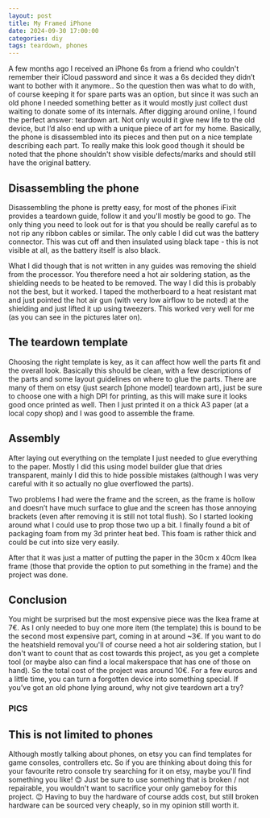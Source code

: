 ```yaml
---
layout: post
title: My Framed iPhone
date: 2024-09-30 17:00:00
categories: diy
tags: teardown, phones 
---
```

A few months ago I received an iPhone 6s from a friend who couldn't remember their iCloud password and since it was a 6s decided they didn’t want to bother with it anymore.. So the question then was what to do with, of course keeping it for spare parts was an option, but since it was such an old phone I needed something better as it would mostly just collect dust waiting to donate some of its internals. After digging around online, I found the perfect answer: teardown art. Not only would it give new life to the old device, but I’d also end up with a unique piece of art for my home. Basically, the phone is disassembled into its pieces and then put on a nice template describing each part.  To really make this look good though it should be noted that the phone shouldn't show visible defects/marks and should still have the original battery.

## Disassembling the phone
Disassembling the phone is pretty easy, for most of the phones iFixit provides a teardown guide, follow it and you'll mostly be good to go. The only thing you need to look out for is that you should be really careful as to not rip any ribbon cables or similar. The only cable I did cut was the battery connector. This was cut off and then insulated using black tape - this is not visible at all, as the battery itself is also black.

What I did though that is not written in any guides was removing the shield from the processor. You therefore need a hot air soldering station, as the shielding needs to be heated to be removed. The way I did this is probably not the best, but it worked. I taped the motherboard to a heat resistant mat and just pointed the hot air gun (with very low airflow to be noted) at the shielding and just lifted it up using tweezers. This worked very well for me (as you can see in the pictures later on).

## The teardown template
Choosing the right template is key, as it can affect how well the parts fit and the overall look. Basically this should be clean, with a few descriptions of the parts and some layout guidelines on where to glue the parts. There are many of them on etsy (just search [phone model] teardown art), just be sure to choose one with a high DPI for printing, as this will make sure it looks good once printed as well. Then I just printed it on a thick A3 paper (at a local copy shop) and I was good to assemble the frame.

## Assembly
After laying out everything on the template I just needed to glue everything to the paper. Mostly I did this using model builder glue that dries transparent, mainly I did this to hide possible mistakes (although I was very careful with it so actually no glue overflowed the parts). 

Two problems I had were the frame and the screen, as the frame is hollow and doesn’t have much surface to glue and the screen has those annoying brackets (even after removing it is still not total flush). So I started looking around what I could use to prop those two up a bit. I finally found a bit of packaging foam from my 3d printer heat bed. This foam is rather thick and could be cut into size very easily. 

After that it was just a matter of putting the paper in the 30cm x 40cm Ikea frame (those that provide the option to put something in the frame) and the project was done.

## Conclusion
You might be surprised but the most expensive piece was the Ikea frame at 7€. As I only needed to buy one more item (the template) this is bound to be the second most expensive part, coming in at around ~3€. If you want to do the heatshield removal you'll of course need a hot air soldering station, but I don't want to count that as cost towards this project, as you get a complete tool (or maybe also can find a local makerspace that has one of those on hand). So the total cost of the project was around 10€. For a few euros and a little time, you can turn a forgotten device into something special. If you’ve got an old phone lying around, why not give teardown art a try?

### PICS


## This is not limited to phones

Although mostly talking about phones, on etsy you can find templates for game consoles, controllers etc. So if you are thinking about doing this for your favourite retro console try searching for it on etsy, maybe you'll find something you like! 😊 Just be sure to use something that is broken / not repairable, you wouldn't want to sacrifice your only gameboy for this project. 😉 Having to buy the hardware of course adds cost, but still broken hardware can be sourced very cheaply, so in my opinion still worth it.

